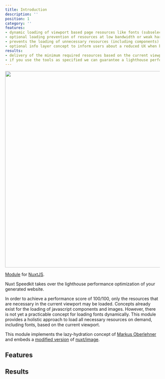```yaml
---
title: Introduction
description: ''
position: 1
category: ''
features:
- dynamic loading of viewport based page resources like fonts (subselectors, media queries), components, pictures
- optional loading prevention of resources at low bandwidth or weak hardware
- prevents the loading of unnecessary resources (including components) that are outside the current viewport.
- optional info layer concept to inform users about a reduced UX when bandwidth or hardware is compromised.
results:
- delivery of the minimum required resources based on the current viewport
- if you use the tools as specified we can guarantee a lighthouse performance score of 100/100
---
```


<!-- <img src="/preview.png" class="light-img" width="1280" height="640" alt=""/>
<img src="/preview-dark.png" class="dark-img" width="1280" height="640" alt=""/> -->
<img src="/intro-light.png" width="1280" height="640" alt=""/>

[Module]() for [NuxtJS](https://nuxtjs.org).


Nuxt Speedkit takes over the lighthouse performance optimization of your generated website.

In order to achieve a performance score of 100/100, only the resources that are necessary in the current viewport may be loaded. Concepts already exist for the loading of javascript components and images.
However, there is not yet a practicable concept for loading fonts dynamically. This module provides a holistic approach to load all necessary resources on demand, including fonts, based on the current viewport.

This module implements the lazy-hydration concept of [Markus Oberlehner](https://github.com/maoberlehner/vue-lazy-hydration) and embeds a [modified version](https://github.com/StephanGerbeth/image) of [nuxt/image](https://github.com/nuxt/image).

## Features

<list :items="features"></list>

## Results

<list :items="results"></list>

<!-- <p class="flex items-center">Enjoy light and dark mode:&nbsp;<app-color-switcher class="inline-flex ml-2"></app-color-switcher></p>



<alert type="success">

Your documentation has been created successfully!

</alert> -->


